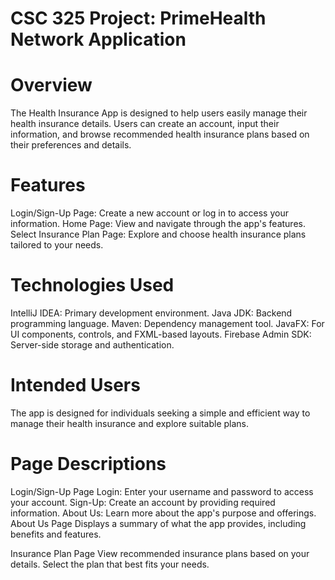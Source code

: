 # CSC 325 Project: PrimeHealth Network Application

# Overview
The Health Insurance App is designed to help users easily manage their health insurance details. Users can create an account, input their information, and browse recommended health insurance plans based on their preferences and details.

# Features
Login/Sign-Up Page: Create a new account or log in to access your information.
Home Page: View and navigate through the app's features.
Select Insurance Plan Page: Explore and choose health insurance plans tailored to your needs.
# Technologies Used
IntelliJ IDEA: Primary development environment.
Java JDK: Backend programming language.
Maven: Dependency management tool.
JavaFX: For UI components, controls, and FXML-based layouts.
Firebase Admin SDK: Server-side storage and authentication.
# Intended Users
The app is designed for individuals seeking a simple and efficient way to manage their health insurance and explore suitable plans.
# Page Descriptions
Login/Sign-Up Page
Login: Enter your username and password to access your account.
Sign-Up: Create an account by providing required information.
About Us: Learn more about the app's purpose and offerings.
About Us Page
Displays a summary of what the app provides, including benefits and features.

Insurance Plan Page
View recommended insurance plans based on your details.
Select the plan that best fits your needs.
